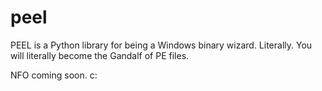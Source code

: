 peel
====

PEEL is a Python library for being a Windows binary wizard. Literally. You will literally become the Gandalf of PE files.

NFO coming soon. c:

